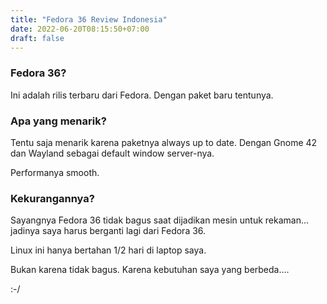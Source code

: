 ```yaml
---
title: "Fedora 36 Review Indonesia"
date: 2022-06-20T08:15:50+07:00
draft: false
---
```


### Fedora 36?

Ini adalah rilis terbaru dari Fedora. Dengan paket baru tentunya.

### Apa yang menarik?

Tentu saja menarik karena paketnya always up to date. Dengan Gnome 42 dan Wayland sebagai default window server-nya.

Performanya smooth.

### Kekurangannya?

Sayangnya Fedora 36 tidak bagus saat dijadikan mesin untuk rekaman... jadinya saya harus berganti lagi dari Fedora 36.

Linux ini hanya bertahan 1/2 hari di laptop saya.

Bukan karena tidak bagus. Karena kebutuhan saya yang berbeda....

:-/


